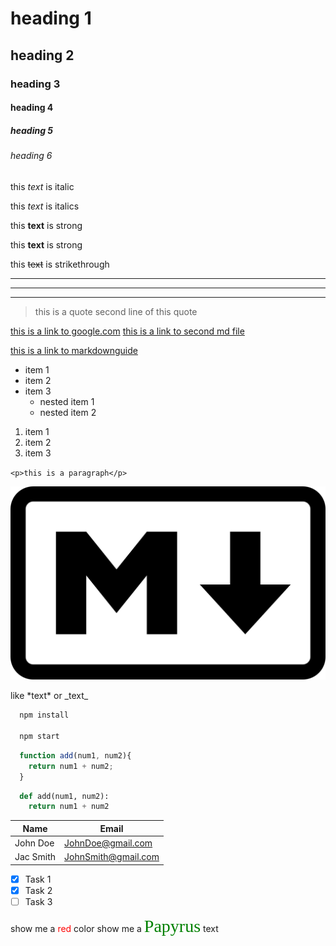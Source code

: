 <!-- Hedings -->
# heading 1
## heading 2
### heading 3
#### heading 4
##### heading 5
###### heading 6

<!-- Italics -->
this _text_ is italic

this *text* is italics

<!-- strong -->

this __text__ is strong

this **text** is strong

<!--Strikethrough-->

this ~~text~~ is strikethrough

<!-- Horizontal Rule -->
___
***
---
<!-- Blockquote -->
> this is a quote
> second line of this quote

<!-- Links(external or internal) -->
[this is a link to google.com](https://www.google.com)
[this is a link to second md file](./second_md_file.md)
<!--add title to link-->
[this is a link to markdownguide](https://www.markdownguide.org/basic-syntax/ "learn more in this address")

<!-- UL -->
* item 1
* item 2
* item 3
  * nested item 1
  * nested item 2

<!-- OL -->
1. item 1
2. item 2
3. item 3
<!-- you can set it like:
1. item 1
2. item 2
3. item3  -->

<!-- Inline Code Block -->
`<p>this is a paragraph</p>`

<!-- Images -->
![Markdown logo](img/markdown_logo.png)
 
<!-- backslash -->

 like \*text\* or \_text\_ 



 <!-- ********Github Markdown******** -->

```bash 
  npm install 

  npm start
```

```javascript
  function add(num1, num2){
    return num1 + num2;
  }

```
```python
  def add(num1, num2):
    return num1 + num2
```
<!-- Tables -->

|Name     |Email                  |
| ------- | --------------------- |
|John Doe |JohnDoe@gmail.com      |
|Jac Smith|JohnSmith@gmail.com    |

<!-- Task Lists -->

* [x] Task 1
* [x] Task 2
* [ ] Task 3

<!-- styling stuff I'm not sure about 
this is not supported in github-->

show me a <span style="color:red;">red</span> color
show me a <span style="font-family: Papyrus; font-size:2em; color: green;">Papyrus</span> text